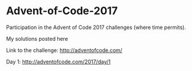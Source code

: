 # Advent-of-Code-2017

Participation in the Advent of Code 2017 challenges (where time permits).

My solutions posted here

Link to the challenge: http://adventofcode.com/

Day 1: http://adventofcode.com/2017/day/1
